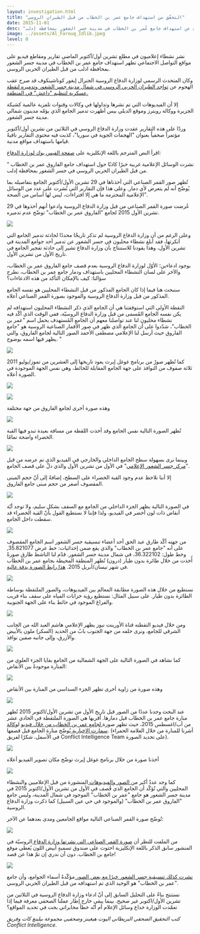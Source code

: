 ```yaml
---
layout: investigation.html
title: "التحقّق من استهداف جامع عمر بن الخطاب من قبل الطيران الروسي"
date: 2015-11-01
desc: "ترجمة للتقرير الذي نشرته البيلنغ كات عن استهداف جامع عُمر بن الخطاب في مدينة جسر الشغور بمحافظة إدلب"
image: ../assets/Al_Farouq_Idlib.jpeg
level: 0
---
```


نشر نشطاء إعلاميون في مطلع تشرين أول/أكتوبر الماضي تقارير ومقاطع فيديو على مواقع التواصل الاجتماعي تظهر استهداف جامع عمر بن الخطاب في مدينة جسر الشغور بمحافظة ادلب من قبل الطيران الحربي الروسي.

وكان المتحدث الرسمي لوزارة الدفاع الروسية الجنرال إيغور كوناشينكوف قد صرح عقب الهجوم عن [تواجد الطيران الحربي الروسي في شمال مدينة جسر الشغور وتدميره لنقطة عسكرية لتنظيم "داعش" في المنطقة.](https://ruptly.tv/vod/view/35510/russia-is-command-post-in-jisr-al-shughour-destroyed-in-latest-airstrikes-defmin)

إلا أن الفيديوهات التي تم نشرها وتداولها في وكالات وقنوات تلفزية عالمية كشبكة الجزيرة ووكالة رويترز وموقع الديلي بيس أظهرت تدمير الجامع الذي يؤمّه مدينون شمالي مدينة جسر الشغور.

وردّا على هذه التقارير عقدت وزارة الدفاع الروسي في الثلاثين من نشرين أول/أكتوبر مؤتمراً صحفياً بعنوان "الهجمات الجوية في سوريا"، كذبت فيه محتوى التقارير نافيةً قيامها باستهداف مواقع مدنية.

اقرأ النص المترجم باللغة الإنكليزية على [صفحة الفيس بوك لوزارة الدفاع](https://www.facebook.com/permalink.php?story_fbid=1674425756133507&id=1492252324350852):

“ نشرت الوسائل الإعلامية غربية خبرًا كاذبًا حول استهداف جامع الفاروق عمر بن الخطاب من قبل الطيران الحربي الروسي في جسر الشغور بمحافظة إدلب.

تُظهر صور القمر الصناعي التي أخذناها في 29 تشرين الأول/أكتوبر الجامع بتفاصيله بما يُوضّح أنه لم يتعرض لأي دمار. وعلى هذا فإن التقارير التي نُشرت على عدد من الوسائل الإعلامية المحترمة ما هي إلا افتراءات، ليس لها أساس من الصحة”.

عُرضت صورة القمر الصناعي من قبل وزارة الدفاع الروسية وادعوا أنهم أخذوها في 29 تشرين الأول 2015 لجامع "الفاروق عمر بن الخطاب" توضّح عدم تدميره.

![](../assets/1_MOD.jpg)

وعلى الرغم من أن وزارة الدفاع الروسية لم تذكر تاريخًا محددًا لحادثة تدمير الجامع التي أنكرتها، فقد أبلغ نشطاء محليون في جسر الشغور عن تدمير أحد جوامع المدينة في تشرين الأول، وهذا يقودنا للاستنتاج بأن وزارة الدفاع تشير إلى حادثة تفجير الجامع في تاريخ الأول من تشرين الأول.

بوجود ادعاءين؛ الأوّل لوزارة الدفاع الروسية بعدم قصف جامع الفاروق عمر بن الخطاب، والآخر على لسان النشطاء المحليين باستهداف ودمار جامع عمر بن الخطاب، نطرح سؤالنا: كيف بالإمكان التأكد من هذه الادعاءات؟

سنبحث هنا فيما إذا كان الجامع المذكور من قبل النشطاء المحليين هو نفسه الجامع المذكور من قبل وزارة الدفاع الروسية والموجود بصورة القمر الصناعي أعلاه.

النقطة الأولى التي استوقفتنا هي أن الجامع الذي ذكر النشطاء المحليون استهدافه لم يكن نفسه الجامع المُسمى من قبل وزارة الدفاع الروسيّة، ففي الوقت الذي أكّد فيه نشطاء محليون لنا عند تواصلنا معهم أن الجامع المُستهدف يحمل اسم "عمر بن الخطاب"، شدّدوا على أن الجامع الذي ظهر في صور الأقمار الصناعية الروسية هو "جامع الفاروق حيث أرسل لنا الإعلامي مصطفى الأحمد الصور التالية لجامع الفاروق، والتي يظهر فيها اسمه بوضوح. "

![](../assets/Al_Farouq_Idlib.jpeg)

كما تُظهر صورٌ من برنامج غوغل إيرث يعود تاريخها إلى العشرين من تموز/يوليو 2011 ثلاثة صفوف من النوافذ على جهة الجامع المقابلة للحائط، وهي نفس الجهة الموجودة في الصورة أعلاه.

![](../assets/Farouq_Sattelite.jpg)

![](../assets/Al_Farouq_3.png)

وهذه صورة أخرى لجامع الفاروق من جهة مختلفة

![](../assets/Al_Farouq_2.jpg)

تُظهر الصورة التالية نفس الجامع وقد أخذت اللقطة من مسافة بعيدة تبدو فيها القبة الخضراء واضحة تمامًا.

![](../assets/Al-Farouq%20Mosque-4.png)

وبينما نرى بسهولة سطح الجامع الداخلي والخارجي في الفيديو الذي تم عرضه من قبل "[مركز جسر الشغور ](https://www.youtube.com/channel/UCShPdZcbkveafvvsKfWa3Mw)[الإعلامي](https://www.youtube.com/channel/UCShPdZcbkveafvvsKfWa3Mw)" في الأول من تشرين الأول والذي دلّ على قصف الجامع.

إلا أننا نلاحظ عدم وجود القبة الخضراء على السطح، إضافةً إلى أنّ حجم المبنى المقصوف أصغر من حجم مبنى جامع الفاروق.

![](../assets/Omar-roof-outside.jpg)

في الصورة التالية يظهر الجزء الداخلي من الجامع مع السقف بشكل سليم، ولا توجد أيّة أنقاض ذات لون أخضر في الفيديو، ولذا فإننا لا نستطيع القول بأنّ القبة الخضراء قد سقطت داخل الجامع.

![](../assets/Omar-roof-inside.jpg)

من جهته أكّد طارق عبد الحق أحد أعضاء تنسيقية جسر الشغور اسم الجامع المقصوف على أنه "جامع عمر بن الخطاب" والذي يقع ضمن إحداثيات: خط عرض 35.821077, وخط طول: 36.322102، في شمال مدينة جسر الشغور. قدّم لنا الناشط طارق صورةً أُخذت من خلال طائرة بدون طيار (درون) تُظهر المنطقة المحيطة بجامع عمر بن الخطاب في شهر نيسان/أبريل 2015\. [هذا رابط الصورة بدقة عالية](https://fbcdn-sphotos-b-a.akamaihd.net/hphotos-ak-xtf1/v/t1.0-9/12190030_985959848116458_725431861235488810_n.jpg?oh=0f4a5d6deadcf455306474c444d045ae&oe=56B3D843&__gda__=1455641217_f256bd0f4f0832d109736857ab7b840b).

![](../assets/drone_image_Omar.jpg)

نستطيع من خلال هذه الصورة مطابقة المعالم بين الفيديوهات، والصور الملتقطة بوساطة الطائرة بدون طيار. على سبيل المثال: نستطيع رؤية خزانات المياه على سقف بناء قريب والفراغ الموجود في حائط بناء على الجهة الجنوبية.

![](../assets/Matches-1.jpg)

ومن خلال فيديو التقطته قناة الأورينت نيوز يظهر الإعلامي هاشم العبد الله من الجانب الشرقي للجامع، ونرى خلفه من جهة الجنوب بابٌ من الحديد (السكر) ملون بالأبيض والأزرق، وإلى جانبه صفين نوافذ.

![](../assets/Mosque-East-Side.jpg)

كما نشاهد في الصورة التالية على الجهة الشمالية من الجامع بقايا الجزء العلوي من المنارة موجودةً بين الأنقاض:

![](../assets/minaret-1.jpg)

وهذه صورة من زاوية أخرى تظهر الجزء السداسي من المنارة بين الأنقاض

![](../assets/minaret-2.jpg)

عند البحث وجدنا عددًا من الصور قبل تاريخ الأول من تشرين الأول/اكتوبر 2015 تُظهر منارة جامع عمر بن الخطاب قبل دمارها. أقربها هي الصورة الملتقطة في الحادي عشر من أب/اغسطس 2015، حيث تظهر صورة[ لجامع عمر بن الخطاب من خلال فيديو](https://www.youtube.com/watch?v=tGx0RJSwu3c) ل[وكالة سمارت الإخبارية ](https://www.youtube.com/user/SmartNewsAgency)يُوضّح منارة الجامع قبل قصفها. (أشرنا للمنارة من خلال العلامة الحمراء في الأسفل، شكرًا لفريق Conflict Intelligence Team على تحديد الصورة).

![](../assets/August-video-ss.jpg)

أخذنا صورة من خلال برنامج غوغل إيرث توضّح مكان تصوير الفيديو أعلاه

![](../assets/x687Gi1d.jpg)

كما وجد عددٌ أكبر من[ الصور ](https://www.facebook.com/jisralshughour9/photos_stream)و[الفيديوهات ](https://www.youtube.com/watch?v=MnCaTJITERI&index=1&list=PLPC0Udeof3T5HMvmHc8EbKK4gwXzJqp94)المنشورة من قبل الإعلاميين والنشطاء المحليين والتي تُؤكّد أن الجامع الذي قُصف في الأول من تشرين الأول/اكتوبر 2015 في مدينة جسر الشغور هو جامع "عمر بن الخطاب" الموجود في شمال المدينة، وليس جامع "الفاروق عمر بن الخطاب” (والموجود في حي عين السبيل) كما ذكرت وزارة الدفاع الروسية.

تُوضّح صورة القمر الصناعي التالية مواقع الجامعين ومدى بعدهما عن الآخر:

![](../assets/both_mosques_location.jpg)

من الملفت للنظر أن [صورة القمر الصناعي التي نشرتها وزارة الدفاع ](http://eng.mil.ru/images/2015-10-29_mosque-EN.jpg)الروسيّة في المنشور سابق الذكر باللغة الإنكليزية احتوت على صندوق تسميةٍ أبيض اللون يُغطي موقع جامع بن الخطاب. دون أن ندري إن تمّ هذا عن قصد!

![](../assets/Comparison1.jpg)

[نشرت كذلك تنسيقية جسر الشغور خبرًا مع بعض الصور ](https://www.facebook.com/jisralshughour9/posts/985959911449785)مؤكّدةً أسماء الجوامع، وأن جامع "عمر بن الخطاب" هو الوحيد الذي تم استهدافه من قبل الطيران الحربي الروسي.

نستنتج بناءً على التحليل السابق إلى أنّ ادعاء وزارة الدفاع الروسية في الثلاثين من تشرين الأول/اكتوبر غير صحيح. بينما يبقى خارج إطار عملنا الصحفي معرفة فيما إذا تعمّدت الوزارة خداع وسائل الإعلام أم أنّه خطأ مخابراتي بحت في تحديد المواقع؟

_كتب التحقيق الصحفي البريطاني اليوت هيغينز وصحفيي مجموعة بيلينغ كات وفريق Conflict Intelligence._
